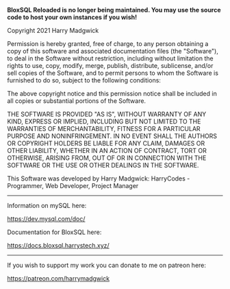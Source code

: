 **BloxSQL Reloaded is no longer being maintained. You may use the source code to host your own instances if you wish!**

Copyright 2021 Harry Madgwick

Permission is hereby granted, free of charge, to any person obtaining a copy of this software and associated documentation files (the "Software"), to deal
in the Software without restriction, including without limitation the rights to use, copy, modify, merge, publish, distribute, sublicense, and/or sell copies 
of the Software, and to permit persons to whom the Software is furnished to do so, subject to the following conditions:

The above copyright notice and this permission notice shall be included in all copies or substantial portions of the Software.

THE SOFTWARE IS PROVIDED "AS IS", WITHOUT WARRANTY OF ANY KIND, EXPRESS OR IMPLIED, INCLUDING BUT NOT LIMITED TO THE WARRANTIES OF MERCHANTABILITY, 
FITNESS FOR A PARTICULAR PURPOSE AND NONINFRINGEMENT. IN NO EVENT SHALL THE AUTHORS OR COPYRIGHT HOLDERS BE LIABLE FOR ANY CLAIM, DAMAGES OR OTHER 
LIABILITY, WHETHER IN AN ACTION OF CONTRACT, TORT OR OTHERWISE, ARISING FROM, OUT OF OR IN CONNECTION WITH THE SOFTWARE OR THE USE OR OTHER DEALINGS IN THE SOFTWARE.

This Software was developed by Harry Madgwick:
HarryCodes - Programmer, Web Developer, Project Manager

---------------------------------------------------------

Information on mySQL here:

https://dev.mysql.com/doc/

Documentation for BloxSQL here:

https://docs.bloxsql.harrystech.xyz/

---------------------------------------------------------

If you wish to support my work you can donate to me on patreon here:

https://patreon.com/harrymadgwick



